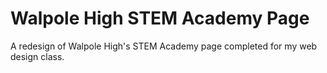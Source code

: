 # Walpole High STEM Academy Page
A redesign of Walpole High's STEM Academy page completed for my web design class.
